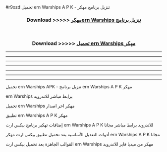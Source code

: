 #r9ozd تحميل ern Warships  A P K - تنزيل برنامج مهكر



<div align="center">
<h3>Download >>>>> <a href="https://runaway1.web.app/?sq=ern Warships ">مهكرern Warships  تنزيل برنامج</a></h3><br>

<h3>Download >>>>> <a href="https://runaway1.web.app/?sq=ern Warships ">تحميل ern Warships  مهكر</a></h3>
</div>


----------------------------------------------------------

----------------------------------------------------------

----------------------------------------------------------

----------------------------------------------------------

----------------------------------------------------------

----------------------------------------------------------

----------------------------------------------------------

تحميل ern Warships  APK - تنزيل برنامج ern Warships  A P K مهكر

ern Warships  برابط مباشر للاندرويد

تحميل ern Warships  مهكر اخر اصدار

تطبيق ern Warships  A P K مهكر

إضافات تهكير برنامج بيكس ارت ern Warships  A P K للاندرويد برابط مباشر مجانا

أدوات التعديل الأساسية بعد تحميل تطبيق بيكس ارت مهكر ern Warships  A P K مجانا

القوالب الجاهزة بعد تحميل بيكس ارت ern Warships  مهكر من ميديا فاير للاندرويد


